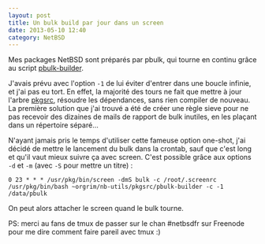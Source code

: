 ```yaml
---
layout: post
title: Un bulk build par jour dans un screen
date: 2013-05-10 12:40
category: NetBSD
---
```


Mes packages NetBSD sont préparés par pbulk, qui tourne en continu grâce
au script [pbulk-builder][].

J'avais prévu avec l'option `-1` de lui éviter d'entrer dans une boucle
infinie, et j'ai pas eu tort. En effet, la majorité des tours ne fait
que mettre à jour l'arbre [pkgsrc][], résoudre les dépendances, sans
rien compiler de nouveau. La première solution que j'ai trouvé a été de
créer une règle sieve pour ne pas recevoir des dizaines de mails de
rapport de bulk inutiles, en les plaçant dans un répertoire séparé...

N'ayant jamais pris le temps d'utiliser cette fameuse option one-shot,
j'ai décidé de mettre le lancement du bulk dans la crontab, sauf que
c'est long et qu'il vaut mieux suivre ça avec screen. C'est possible
grâce aux options `-d` et `-m` (avec `-S` pour mettre un titre) :

    
    0 23 * * * /usr/pkg/bin/screen -dmS bulk -c /root/.screenrc /usr/pkg/bin/bash ~orgrim/nb-utils/pkgsrc/pbulk-builder -c -1 /data/pbulk
    

On peut alors attacher le screen quand le bulk tourne.

PS: merci au fans de tmux de passer sur le chan \#netbsdfr sur Freenode
pour me dire comment faire pareil avec tmux :)


[pbulk-builder]: https://github.com/orgrim/nb-utils/blob/master/pkgsrc/pbulk-builder
[pkgsrc]: http://pkgsrc.org

